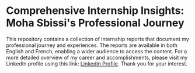 <!DOCTYPE html>
<html>
<head>
    <title>Comprehensive Internship Insights: Moha Sbissi's Professional Journey</title>
</head>
<body>
    <h1>Comprehensive Internship Insights: Moha Sbissi's Professional Journey</h1>
    <p>This repository contains a collection of internship reports that document my professional journey and experiences. The reports are available in both English and French, enabling a wider audience to access the content. For a more detailed overview of my career and accomplishments, please visit my LinkedIn profile using this link: <a href="(https://www.linkedin.com/in/med-sb-a8883725b/)">LinkedIn Profile</a>. Thank you for your interest.</p>
</body>
</html>

